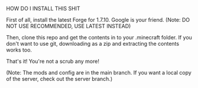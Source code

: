 HOW DO I INSTALL THIS SHIT

First of all, install the latest Forge for 1.7.10. Google is your friend.
(Note: DO NOT USE RECOMMENDED, USE LATEST INSTEAD)

Then, clone this repo and get the contents in to your .minecraft folder. If you don't want to use git, downloading as a zip and extracting the contents works too.

That's it! You're not a scrub any more!

(Note: The mods and config are in the main branch. If you want a local copy of the server, check out the server branch.)